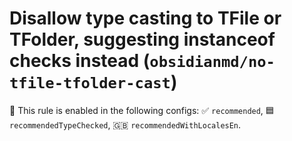# Disallow type casting to TFile or TFolder, suggesting instanceof checks instead (`obsidianmd/no-tfile-tfolder-cast`)

💼 This rule is enabled in the following configs: ✅ `recommended`, 🟦 `recommendedTypeChecked`, 🇬🇧 `recommendedWithLocalesEn`.

<!-- end auto-generated rule header -->
